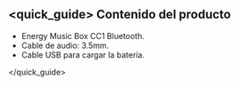 ## <quick_guide> Contenido del producto

* Energy Music Box CC1 Bluetooth.
* Cable de audio: 3.5mm.
* Cable USB para cargar la batería.

</unique> </quick_guide>
